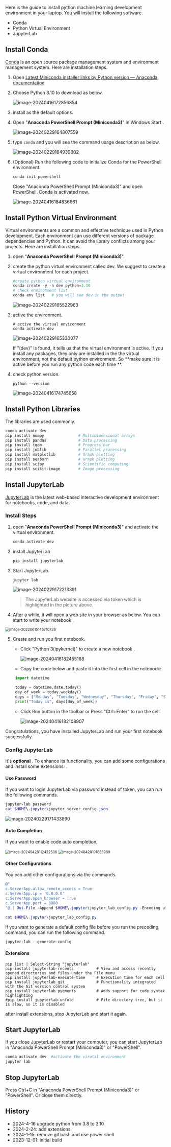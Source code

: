 Here is the guide to install python machine learning development environment in your laptop.  You will install the following software.

- Conda
- Python Virtual Environment
- JupyterLab

## Install Conda

[Conda](https://docs.conda.io/projects/conda/en/latest/) is an open source package management system and environment management system. Here are installation steps.

1. Open [Latest Miniconda installer links by Python version — Anaconda documentation](https://docs.anaconda.com/free/miniconda/miniconda-other-installer-links/)

2. Choose Python 3.10 to download as below.

   ![image-20240416172856854](images/image-20240416172856854.png)



3. install as the default options.

4. Open "**Anaconda PowerShell Prompt (Miniconda3)**" in Windows Start .

   ![image-20240229164807559](images/image-20240229164807559.png)

5. type `conda` and you will see the command usage description as below.

   ![image-20240229164939802](images/image-20240229164939802.png)

6. (Optional) Run the following code to initialize Conda for the PowerShell environment. 

   ~~~powershell
   conda init powershell
   ~~~

   Close "Anaconda PowerShell Prompt (Miniconda3)" and open PowerShell. Conda is activated now.

   ![image-20240416184836661](images/image-20240416184836661.png)


## Install Python Virtual Environment

Virtual environments are a common and effective technique used in Python development. Each environment can use different versions of package dependencies and Python. It can avoid the library conflicts among your projects. Here are installation steps.

1. open "**Anaconda PowerShell Prompt (Miniconda3)**".

2. create the python virtual environment called dev. We suggest to create a virtual environment for each project.

   ~~~powershell
   #create python virtual environment 
   conda create -y -n dev python=3.10
   # check environment list
   conda env list   # you will see dev in the output       
   ~~~

   ![image-20240229165522963](images/image-20240229165522963.png)

3. active the environment.

   ~~~shell
   # active the virtual environment
   conda activate dev
   ~~~

   ![image-20240229165330077](images/image-20240229165330077.png)

   If  "(dev)" is found, it tells us that the virtual environment is active.  If you install any packages, they only are installed in the the virtual environment, not the default python environment. So **make sure it is active before you run any python code each time **. 

4. check python version.

   ~~~shell
   python --version
   ~~~

   ![image-20240416174745658](images/image-20240416174745658.png)

## Install Python Libraries

The libraries are used commonly.

~~~powershell
conda activate dev
pip install numpy               # Multidimensional arrays  
pip install pandas              # Data processing  
pip install tqdm                # Progress bar  
pip install joblib              # Parallel processing  
pip install matplotlib          # Graph plotting  
pip install seaborn             # Graph plotting  
pip install scipy               # Scientific computing  
pip install scikit-image        # Image processing
~~~

## Install JupyterLab

[JupyterLab](https://jupyterlab.readthedocs.io/en/stable/)  is the latest web-based interactive development environment for notebooks, code, and data. 

### Install Steps

1. open "**Anaconda PowerShell Prompt (Miniconda3)**" and activate the virtual environment.

   ~~~powershell
   conda activate dev
   ~~~

2. install JupyterLab

   ~~~powershell
   pip install jupyterlab
   ~~~

3. Start JupyterLab. 

   ~~~powershell
   jupyter lab
   ~~~
   
   
    ![image-20240229172213391](images/image-20240229172213391.png)
   
    > The JupyterLab website is accessed via token which is highlighted in the picture above. 
   
4. After a while, it will open a web site in your browser as below. You can start to write your notebook .

<img src="images/image-20220615145710738.png" alt="image-20220615145710738" style="zoom:80%;" />

5. Create and run you first notebook. 
   - Click "Python 3(ipykernel)" to create a new notebook .

      ![image-20240416182455168](images/image-20240416182455168.png)

	- Copy the code below and paste it into the first cell in the notebook:

     ~~~python
      import datetime  
     
      today = datetime.date.today()  
      day_of_week = today.weekday()  
      days = ["Monday", "Tuesday", "Wednesday", "Thursday", "Friday", "Saturday", "Sunday"]  
      print("Today is", days[day_of_week]) 
     ~~~

	- Click Run button in the toolbar or Press "Ctrl+Enter" to run the cell.

      ![image-20240416182108907](images/image-20240416182108907.png)


 Congratulations, you have installed JupyterLab and run your first notebook successfully.

### Config JupyterLab

It's **optional** . To enhance its functionality, you can add some configurations and install some extensions. .  

#### Use Password

If you want to login JupyterLab via password instead of token,  you can run the following commands.

~~~powershell
jupyter-lab password
cat $HOME\.jupyter\jupyter_server_config.json
~~~

![image-20240229171433890](images/image-20240229171433890.png)

#### Auto Completion

If you want to enable code auto completion, 

<img src="images/image-20240428112422506.png" alt="image-20240428112422506" style="zoom: 80%;" />    <img src="images/image-20240428101835989.png" alt="image-20240428101835989" style="zoom:80%;" />   

#### Other Configurations 

You can add other configurations via the commands.  

~~~PowerShell
@"
c.ServerApp.allow_remote_access = True
c.ServerApp.ip = '0.0.0.0'
c.ServerApp.open_browser = True    
c.ServerApp.port = 8888
"@ | Out-File -Append $HOME\.jupyter\jupyter_lab_config.py -Encoding utf8

cat $HOME\.jupyter\jupyter_lab_config.py
~~~

if you want to generate a default config file before you run the preceding command, you can run the following command.

~~~powershell
jupyter-lab --generate-config 
~~~

#### Extensions

~~~shell
pip list | Select-String "jupyterlab"
pip install jupyterlab-recents          # View and access recently opened directories and files under the File menu  
pip install jupyterlab-execute-time     # Execution time for each cell  
pip install jupyterlab_git              # Functionality integrated with the Git version control system  
pip install jupyterlab_pygments         # Adds support for code syntax highlighting  
#pip install jupyterlab-unfold          # File directory tree, but it is slow, so it is disabled  
~~~

after install extensions, stop JupyterLab and start it again.

## Start JupyterLab 

If you close JupyterLab or restart your computer, you can start JupyterLab in "Anaconda PowerShell Prompt (Miniconda3)" or "PowerShell".

~~~powershell
conda activate dev  #activate the virutal environment
jupyter lab
~~~

## Stop JupyterLab 

Press Ctrl+C  in "Anaconda PowerShell Prompt (Miniconda3)" or "PowerShell".   Or close them directly.

## History

- 2024-4-16  upgrade python from 3.8 to 3.10
- 2024-2-24:  add extensions 
- 2024-1-15:  remove git bash and use power shell
- 2023-12-01:  initial build
